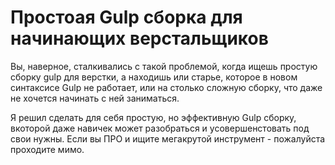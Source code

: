 # Простоая Gulp сборка для начинающих верстальщиков

Вы, наверное, сталкивались с такой проблемой, когда ищешь простую сборку gulp для верстки, а находишь или старье, 
которое в новом синтаксисе Gulp не работает, или на столько сложную сборку, что даже не хочется начинать с ней
заниматься. 

Я решил сделать для себя простую, но эффективную Gulp сборку, вкоторой даже навичек может разобраться и усовершенстовать
под свои нужны. Если вы ПРО и ищите мегакрутой инструмент - пожалуйста проходите мимо. 
